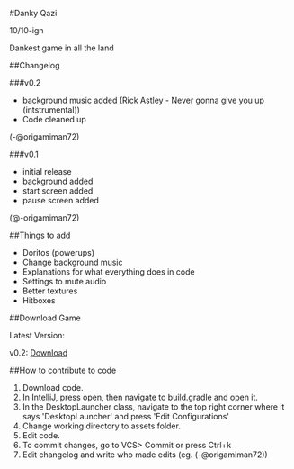 #Danky Qazi

10/10-ign

Dankest game in all the land

##Changelog

###v0.2

* background music added (Rick Astley - Never gonna give you up (intstrumental))
* Code cleaned up

(-@origamiman72)


###v0.1

* initial release
* background added
* start screen added
* pause screen added

(@-origamiman72)

##Things to add

* Doritos (powerups)
* Change background music
* Explanations for what everything does in code
* Settings to mute audio
* Better textures
* Hitboxes

##Download Game

Latest Version:

v0.2: [Download](https://www.dropbox.com/s/ghh3w24g6v1jo1v/Danky%20Qazi%20v0.2.jar?dl=0)

##How to contribute to code

1. Download code.
2. In IntelliJ, press open, then navigate to build.gradle and open it.
3. In the DesktopLauncher class, navigate to the top right corner where it says 'DesktopLauncher' and press 'Edit Configurations'
4. Change working directory to assets folder.
5. Edit code.
6. To commit changes, go to VCS> Commit or press Ctrl+k
7. Edit changelog and write who made edits (eg. (-@origamiman72))
